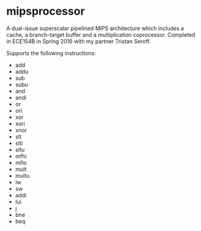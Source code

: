 # mipsprocessor
A dual-issue superscalar pipelined MIPS architecture which includes a cache, a branch-target buffer and a multiplication coprocessor. Completed in ECE154B in Spring 2016 with my partner Tristan Seroff.


Supports the following instructions:
* add
* addu
* sub
* subu
* and
* andi
* or
* ori
* xor
* xori
* xnor
* slt
* slti
* sltu
* mfhi
* mflo
* mult
* multu
* lw
* sw
* addi
* lui
* j
* bne
* beq
